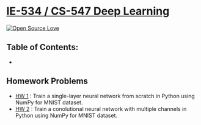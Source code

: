 # [IE-534 / CS-547 Deep Learning](https://courses.engr.illinois.edu/ie534/fa2019/)

[![Open Source Love](https://badges.frapsoft.com/os/mit/mit.svg?v=102)](https://github.com/ellerbrock/open-source-badge/)

## Table of Contents:

* 

## Homework Problems
- <a href="https://github.com/guptakhil12/CS-547-IE-534-Deep-Learning-UIUC/tree/master/homework/HW1">HW 1</a> : Train a single-layer neural network from scratch in Python using NumPy for MNIST dataset.
- <a href="https://github.com/guptakhil12/CS-547-IE-534-Deep-Learning-UIUC/tree/master/homework/HW2">HW 2</a> : Train a conolutional neural network with multiple channels in Python using NumPy for MNIST dataset.
